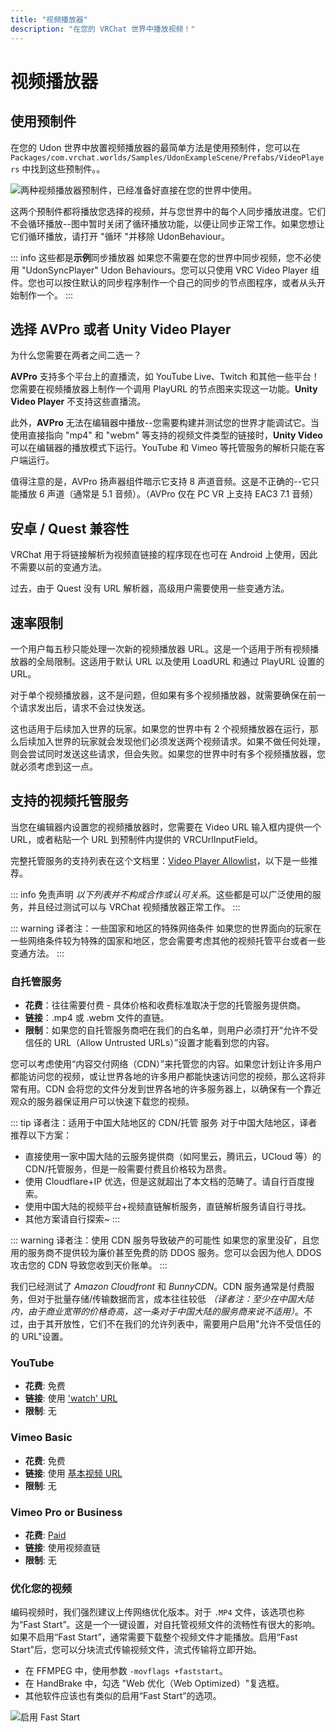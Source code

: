 ```yaml
---
title: "视频播放器"
description: "在您的 VRChat 世界中播放视频！"
---
```


# 视频播放器

## 使用预制件

在您的 Udon 世界中放置视频播放器的最简单方法是使用预制件，您可以在 `Packages/com.vrchat.worlds/Samples/UdonExampleScene/Prefabs/VideoPlayers` 中找到这些预制件。。

![两种视频播放器预制件，已经准备好直接在您的世界中使用。](/creators.vrchat.com/images/worlds/video-players-aae04e6-video-player-prefabs.png)

这两个预制件都将播放您选择的视频，并与您世界中的每个人同步播放进度。它们不会循环播放--图中暂时关闭了循环播放功能，以便让同步正常工作。如果您想让它们循环播放，请打开 "循环 "并移除 UdonBehaviour。

::: info 这些都是**示例**同步播放器
如果您不需要在您的世界中同步视频，您不必使用 "UdonSyncPlayer" Udon Behaviours。您可以只使用 VRC Video Player 组件。您也可以按住默认的同步程序制作一个自己的同步的节点图程序，或者从头开始制作一个。
:::

## 选择 AVPro 或者 Unity Video Player

为什么您需要在两者之间二选一？

**AVPro** 支持多个平台上的直播流，如 YouTube Live、Twitch 和其他一些平台！您需要在视频播放器上制作一个调用 PlayURL 的节点图来实现这一功能。**Unity Video Player** 不支持这些直播流。

此外，**AVPro** 无法在编辑器中播放--您需要构建并测试您的世界才能调试它。当使用直接指向 "mp4" 和 "webm" 等支持的视频文件类型的链接时，**Unity Video**可以在编辑器的播放模式下运行。YouTube 和 Vimeo 等托管服务的解析只能在客户端运行。

值得注意的是，AVPro 扬声器组件暗示它支持 8 声道音频。这是不正确的--它只能播放 6 声道（通常是 5.1 音频）。（AVPro 仅在 PC VR 上支持 EAC3 7.1 音频）

## 安卓 / Quest 兼容性

VRChat 用于将链接解析为视频直链接的程序现在也可在 Android 上使用，因此不需要以前的变通方法。

过去，由于 Quest 没有 URL 解析器，高级用户需要使用一些变通方法。

## 速率限制

一个用户每五秒只能处理一次新的视频播放器 URL。这是一个适用于所有视频播放器的全局限制。这适用于默认 URL 以及使用 LoadURL 和通过 PlayURL 设置的 URL。

对于单个视频播放器，这不是问题，但如果有多个视频播放器，就需要确保在前一个请求发出后，请求不会过快发送。

这也适用于后续加入世界的玩家。如果您的世界中有 2 个视频播放器在运行，那么后续加入世界的玩家就会发现他们必须发送两个视频请求。如果不做任何处理，则会尝试同时发送这些请求，但会失败。如果您的世界中时有多个视频播放器，您就必须考虑到这一点。

## 支持的视频托管服务

当您在编辑器内设置您的视频播放器时，您需要在 Video URL 输入框内提供一个 URL，或者粘贴一个 URL 到预制件内提供的 VRCUrlInputField。

完整托管服务的支持列表在这个文档里：[Video Player Allowlist](/creators.vrchat.com/worlds/udon/video-players/www-whitelist)，以下是一些推荐。

::: info 免责声明
_以下列表并不构成合作或认可关系_。这些都是可以广泛使用的服务，并且经过测试可以与 VRChat 视频播放器正常工作。
:::

::: warning 译者注：一些国家和地区的特殊网络条件
如果您的世界面向的玩家在一些网络条件较为特殊的国家和地区，您会需要考虑其他的视频托管平台或者一些变通方法。
:::

### 自托管服务

- **花费**：往往需要付费 - 具体价格和收费标准取决于您的托管服务提供商。
- **链接**：.mp4 或 .webm 文件的直链。
- **限制**：如果您的自托管服务商吧在我们的白名单，则用户必须打开“允许不受信任的 URL（Allow Untrusted URLs）”设置才能看到您的内容。

您可以考虑使用“内容交付网络（CDN）”来托管您的内容。如果您计划让许多用户都能访问您的视频，或让世界各地的许多用户都能快速访问您的视频，那么这将非常有用。CDN 会将您的文件分发到世界各地的许多服务器上，以确保有一个靠近观众的服务器保证用户可以快速下载您的视频。

::: tip 译者注：适用于中国大陆地区的 CDN/托管 服务
对于中国大陆地区，译者推荐以下方案：

- 直接使用一家中国大陆的云服务提供商（如阿里云，腾讯云，UCloud 等）的 CDN/托管服务，但是一般需要付费且价格较为昂贵。
- 使用 Cloudflare+IP 优选，但是这就超出了本文档的范畴了。请自行百度搜索。
- 使用中国大陆的视频平台+视频直链解析服务，直链解析服务请自行寻找。
- 其他方案请自行探索~
:::

::: warning 译者注：使用 CDN 服务导致破产的可能性
如果您的家里没矿，且您用的服务商不提供较为廉价甚至免费的防 DDOS 服务。您可以会因为他人 DDOS 攻击您的 CDN 导致您收到天价账单。
:::

我们已经测试了 _Amazon Cloudfront_ 和 _BunnyCDN_。CDN 服务通常是付费服务，但对于批量存储/传输数据而言，成本往往较低 _（译者注：至少在中国大陆内，由于商业宽带的价格奇高，这一条对于中国大陆的服务商来说不适用）_。不过，由于其开放性，它们不在我们的允许列表中，需要用户启用"允许不受信任的 的 URL"设置。

### YouTube

- **花费**: 免费
- **链接**: 使用 ['watch' URL](https://www.youtube.com/watch?v=8yaQY0arCnc)
- **限制**: 无

### Vimeo Basic

- **花费**: 免费
- **链接**: 使用 [基本视频 URL](https://vimeo.com/383935156)
- **限制**: 无

### Vimeo Pro or Business

- **花费**: [Paid](https://vimeo.com/upgrade)
- **链接**: 使用视频直链
- **限制**: 无

### 优化您的视频

编码视频时，我们强烈建议上传网络优化版本。对于 `.MP4` 文件，该选项也称为“Fast Start”。这是一个一键设置，对自托管视频文件的流畅性有很大的影响。如果不启用“Fast Start”，通常需要下载整个视频文件才能播放。启用“Fast Start”后，您可以分块流式传输视频文件，流式传输将立即开始。

- 在 FFMPEG 中，使用参数 `-movflags +faststart`。
- 在 HandBrake 中，勾选 "Web 优化（Web Optimized）"复选框。
- 其他软件应该也有类似的启用“Fast Start”的选项。

![启用 Fast Start](/creators.vrchat.com/images/worlds/video-players-dc8e54f-image.png)
